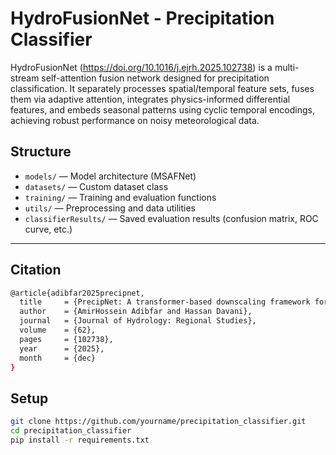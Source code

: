# HydroFusionNet - Precipitation Classifier

HydroFusionNet (https://doi.org/10.1016/j.ejrh.2025.102738) is a multi-stream self-attention fusion network designed for precipitation classification. It separately processes spatial/temporal feature sets, fuses them via adaptive attention, integrates physics-informed differential features, and embeds seasonal patterns using cyclic temporal encodings, achieving robust performance on noisy meteorological data.

## Structure

- `models/` — Model architecture (MSAFNet)
- `datasets/` — Custom dataset class
- `training/` — Training and evaluation functions
- `utils/` — Preprocessing and data utilities
- `classifierResults/` — Saved evaluation results (confusion matrix, ROC curve, etc.)

---
## Citation
```bash
@article{adibfar2025precipnet,
  title     = {PrecipNet: A transformer-based downscaling framework for improved precipitation prediction in San Diego County},
  author    = {AmirHossein Adibfar and Hassan Davani},
  journal   = {Journal of Hydrology: Regional Studies},
  volume    = {62},
  pages     = {102738},
  year      = {2025},
  month     = {dec}
}
```
## Setup

```bash
git clone https://github.com/yourname/precipitation_classifier.git
cd precipitation_classifier
pip install -r requirements.txt

